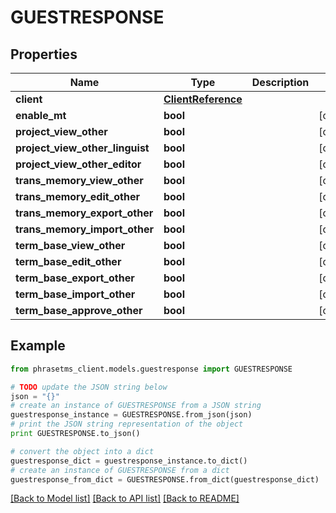 # GUESTRESPONSE

## Properties

| Name                            | Type                                      | Description | Notes      |
| ------------------------------- | ----------------------------------------- | ----------- | ---------- |
| **client**                      | [**ClientReference**](ClientReference.md) |             |
| **enable_mt**                   | **bool**                                  |             | [optional] |
| **project_view_other**          | **bool**                                  |             | [optional] |
| **project_view_other_linguist** | **bool**                                  |             | [optional] |
| **project_view_other_editor**   | **bool**                                  |             | [optional] |
| **trans_memory_view_other**     | **bool**                                  |             | [optional] |
| **trans_memory_edit_other**     | **bool**                                  |             | [optional] |
| **trans_memory_export_other**   | **bool**                                  |             | [optional] |
| **trans_memory_import_other**   | **bool**                                  |             | [optional] |
| **term_base_view_other**        | **bool**                                  |             | [optional] |
| **term_base_edit_other**        | **bool**                                  |             | [optional] |
| **term_base_export_other**      | **bool**                                  |             | [optional] |
| **term_base_import_other**      | **bool**                                  |             | [optional] |
| **term_base_approve_other**     | **bool**                                  |             | [optional] |

## Example

```python
from phrasetms_client.models.guestresponse import GUESTRESPONSE

# TODO update the JSON string below
json = "{}"
# create an instance of GUESTRESPONSE from a JSON string
guestresponse_instance = GUESTRESPONSE.from_json(json)
# print the JSON string representation of the object
print GUESTRESPONSE.to_json()

# convert the object into a dict
guestresponse_dict = guestresponse_instance.to_dict()
# create an instance of GUESTRESPONSE from a dict
guestresponse_from_dict = GUESTRESPONSE.from_dict(guestresponse_dict)
```

[[Back to Model list]](../README.md#documentation-for-models) [[Back to API list]](../README.md#documentation-for-api-endpoints) [[Back to README]](../README.md)
